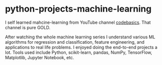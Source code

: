 # python-projects-machine-learning

I self learned mahcine-learning from YouTube channel [codebasics](https://www.youtube.com/c/codebasics). That channel is pure GOLD. 

After watching the whole machine learning series I understand various ML algorithms for regression and classification, feature engineering, and applications to real life problems. I enjoyed doing the end-to-end projects a lot. Tools used include Python, scikit-learn, pandas, NumPy, TensorFlow, Matplotlib, Jupyter Notebook, etc.

